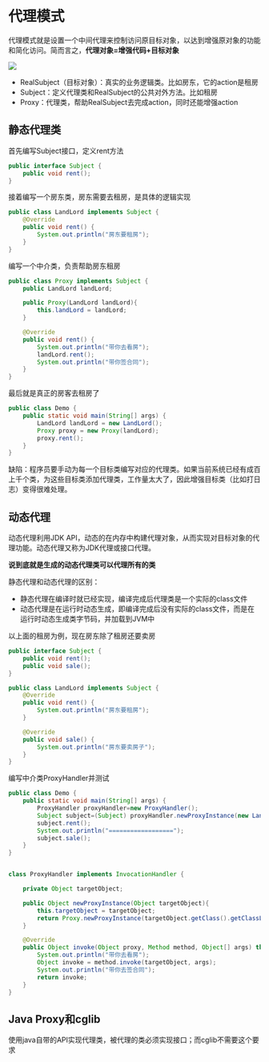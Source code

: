 # 代理模式

代理模式就是设置一个中间代理来控制访问原目标对象，以达到增强原对象的功能和简化访问。简而言之，**代理对象=增强代码+目标对象**



![](https://tva1.sinaimg.cn/large/007S8ZIlly1gh6tdqf3lpj30b4067aaa.jpg)

* RealSubject（目标对象）：真实的业务逻辑类。比如房东，它的action是租房
* Subject：定义代理类和RealSubject的公共对外方法。比如租房
* Proxy：代理类，帮助RealSubject去完成action，同时还能增强action

## 静态代理类

首先编写Subject接口，定义rent方法

```java
public interface Subject {
    public void rent();
}
```

接着编写一个房东类，房东需要去租房，是具体的逻辑实现

```java
public class LandLord implements Subject {
    @Override
    public void rent() {
        System.out.println("房东要租房");
    }
}
```

编写一个中介类，负责帮助房东租房

```java
public class Proxy implements Subject {
    public LandLord landLord;

    public Proxy(LandLord landLord){
        this.landLord = landLord;
    }

    @Override
    public void rent() {
        System.out.println("带你去看房");
        landLord.rent();
        System.out.println("带你签合同");
    }
}
```

最后就是真正的房客去租房了

```java
public class Demo {
    public static void main(String[] args) {
        LandLord landLord = new LandLord();
        Proxy proxy = new Proxy(landLord);
        proxy.rent();
    }
}
```

缺陷：程序员要手动为每一个目标类编写对应的代理类。如果当前系统已经有成百上千个类，为这些目标类添加代理类，工作量太大了，因此增强目标类（比如打日志）变得很难处理。

## 动态代理

动态代理利用JDK API，动态的在内存中构建代理对象，从而实现对目标对象的代理功能。动态代理又称为JDK代理或接口代理。

**说到底就是生成的动态代理类可以代理所有的类**

静态代理和动态代理的区别：

* 静态代理在编译时就已经实现，编译完成后代理类是一个实际的class文件
* 动态代理是在运行时动态生成，即编译完成后没有实际的class文件，而是在运行时动态生成类字节码，并加载到JVM中

以上面的租房为例，现在房东除了租房还要卖房

```java
public interface Subject {
    public void rent();
    public void sale();
}

public class LandLord implements Subject {
    @Override
    public void rent() {
        System.out.println("房东要租房");
    }

    @Override
    public void sale() {
        System.out.println("房东要卖房子");
    }
}
```

编写中介类ProxyHandler并测试

```java
public class Demo {
    public static void main(String[] args) {
        ProxyHandler proxyHandler=new ProxyHandler();
        Subject subject=(Subject) proxyHandler.newProxyInstance(new LandLord());
        subject.rent();
        System.out.println("==================");
        subject.sale();
    }
}


class ProxyHandler implements InvocationHandler {

    private Object targetObject;

    public Object newProxyInstance(Object targetObject){
        this.targetObject = targetObject;
        return Proxy.newProxyInstance(targetObject.getClass().getClassLoader(),targetObject.getClass().getInterfaces(),this);
    }

    @Override
    public Object invoke(Object proxy, Method method, Object[] args) throws Throwable {
        System.out.println("带你去看房");
        Object invoke = method.invoke(targetObject, args);
        System.out.println("带你去签合同");
        return invoke;
    }
}
```

## Java Proxy和cglib

使用java自带的API实现代理类，被代理的类必须实现接口；而cglib不需要这个要求